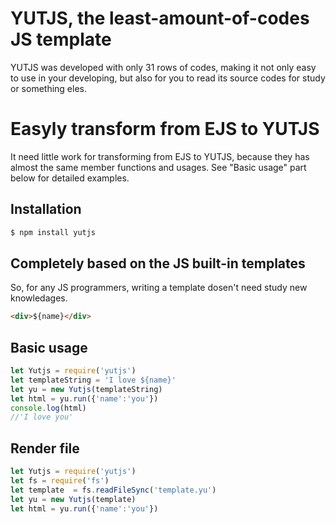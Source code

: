 # YUTJS, the least-amount-of-codes JS template

YUTJS was developed with only 31 rows of codes, making it not only easy to use in your developing, but also for you to read its source codes for study or something eles.

# Easyly transform from EJS to YUTJS

It need little work for transforming from EJS to YUTJS, because they has almost the same member functions and usages. See "Basic usage" part below for detailed examples.

## Installation

```bash
$ npm install yutjs
```

## Completely based on the JS built-in templates

So, for any JS programmers, writing a template dosen't need study new knowledages.

```html
<div>${name}</div>
```

## Basic usage
  ```js
  let Yutjs = require('yutjs')
  let templateString = 'I love ${name}'
  let yu = new Yutjs(templateString)
  let html = yu.run({'name':'you'})
  console.log(html)
  //'I love you'
  ```

## Render file

```js
let Yutjs = require('yutjs')
let fs = require('fs')
let template  = fs.readFileSync('template.yu')
let yu = new Yutjs(template)
let html = yu.run({'name':'you'})
```

